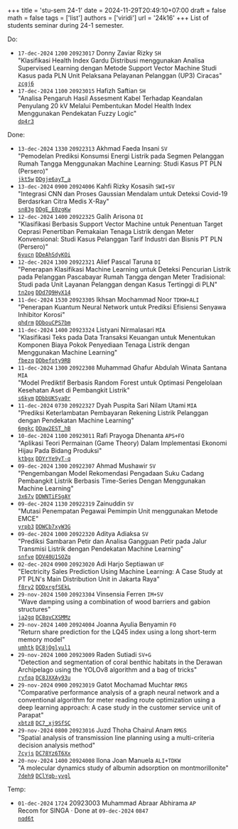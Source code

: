 +++
title = 'stu-sem 24-1'
date = 2024-11-29T20:49:10+07:00
draft = false
math = false
tags = ['list']
authors = ['viridi']
url = '24k16'
+++
List of students seminar during 24-1 semester.

<!--more-->

Do:

+ `17-dec-2024` `1200` `20923017` Donny Zaviar Rizky `SH` \
"Klasifikasi Health Index Gardu Distribusi menggunakan Analisa Supervised Learning dengan Metode Support Vector Machine Studi Kasus pada PLN Unit Pelaksana Pelayanan Pelanggan (UP3) Ciracas" \
[`zcgj6`](https://osf.io/zcgj6)
+ `17-dec-2024` `1100` `20923015` Hafizh Saftian `SH` \
"Analisa Pengaruh Hasil Assesment Kabel Terhadap Keandalan Penyulang 20 kV Melalui Pembentukan Model Health Index Menggunakan Pendekatan Fuzzy Logic" \
[`dp4r3`](https://osf.io/dp4r3)

Done:

+ `13-dec-2024` `1330` `20922313` Akhmad Faeda Insani `SV` \
"Pemodelan Prediksi Konsumsi Energi Listrik pada Segmen Pelanggan Rumah Tangga Menggunakan Machine Learning: Studi Kasus PT PLN (Persero)" \
[`jkt5w`](https://osf.io/jkt5w) [`DDgje6ayT_a`](https://www.instagram.com/p/DDgje6ayT_a)
+ `13-dec-2024` `0900` `20924006` Kahfi Rizky Kosasih `SWI+SV` \
"Integrasi CNN dan Proses Gaussian Mendalam untuk Deteksi Covid-19 Berdasrkan Citra Medis X-Ray" \
[`sn83g`](https://osf.io/sn83g) [`DDgE_E0zgKw`](https://www.instagram.com/p/DDgE_E0zgKw)
+ `12-dec-2024` `1400` `20922325` Galih Arisona `DI` \
"Klasifikasi Berbasis Support Vector Machine untuk Penentuan Target Oeprasi Penertiban Pemakaian Tenaga Listrik dengan Meter Konvensional:  Studi Kasus Pelanggan Tarif Industri dan Bisnis PT PLN (Persero)" \
[`6yucn`](https://osf.io/6yucn) [`DDeAhSdyKOi`](https://www.instagram.com/p/DDeAhSdyKOi)
+ `12-dec-2024` `1300` `20922321` Alief Pascal Taruna `DI` \
"Penerapan Klasifikasi Machine Learning untuk Deteksi Pencurian Listrik pada Pelanggan Pascabayar Rumah Tangga dengan Meter Tradisional: Studi pada Unit Layanan Pelanggan dengan Kasus Tertinggi di PLN" \
[`tn2pg`](https://osf.io/tn2pg) [`DDd7Q9HyX14`](https://www.instagram.com/p/DDd7Q9HyX14)
+ `11-dec-2024` `1530` `20923305` Ikhsan Mochammad Noor `TDKW+ALI` \
"Penerapan Kuantum Neural Network untuk Prediksi Efisiensi Senyawa Inhibitor Korosi" \
[`qhdrm`](https://osf.io/qhdrm) [`DDbouCPS7bm`](https://www.instagram.com/p/DDbouCPS7bm)
+ `11-dec-2024` `1400` `20923324` Listyani Nirmalasari `MIA` \
"Klasifikasi Teks pada Data Transaksi Keuangan untuk Menentukan Komponen Biaya Pokok Penyediaan Tenaga Listrik dengan Menggunakan Machine Learning" \
[`fbezq`](https://osf.io/fbezq) [`DDbefoty9RB`](https://www.instagram.com/p/DDbefoty9RB)
+ `11-dec-2024` `1300` `20922308` Muhammad Ghafur Abdulah Winata Santana `MIA` \
"Model Prediktif Berbasis Random Forest untuk Optimasi Pengelolaan Kesehatan Aset di Pembangkit Listrik" \
[`s6kym`](https://osf.io/s6kym) [`DDbbUKSya0r`](https://www.instagram.com/p/DDbbUKSya0r)
+ `11-dec-2024` `0730` `20922327` Dyah Puspita Sari Nilam Utami `MIA` \
"Prediksi Keterlambatan Pembayaran Rekening Listrik Pelanggan dengan Pendekatan Machine Learning" \
[`6mgkc`](https://osf.io/6mgkc) [`DDaw2EST_hB`](https://www.instagram.com/p/DDaw2EST_hB)
+ `10-dec-2024` `1100` `20923011` Rafi Prayoga Dhenanta `APS+FO` \
"Aplikasi Teori Permainan (Game Theory) Dalam Implementasi Ekonomi Hijau Pada Bidang Produksi" \
[`ktbgx`](https://osf.io/ktbgx) [`DDYrYe9yT-q`](https://www.instagram.com/p/DDYrYe9yT-q)
+ `09-dec-2024` `1300` `20922307` Ahmad Mushawir `SV` \
"Pengembangan Model Rekomendasi Pengadaan Suku Cadang Pembangkit Listrik Berbasis Time-Series Dengan Menggunakan Machine Learning" \
[`3x67v`](https://osf.io/3x67v) [`DDWNTiFSgAY`](https://www.instagram.com/p/DDWNTiFSgAY)
+ `09-dec-2024` `1130` `20922319` Zainuddin `SV` \
"Mutasi Penempatan Pegawai Pemimpin Unit menggunakan Metode EMCE" \
[`yrpb3`](https://osf.io/yrpb3) [`DDWCb7xyW3G`](https://www.instagram.com/p/DDWCb7xyW3G)
+ `09-dec-2024` `1000` `20922320` Aditya Adiaksa `SV` \
"Prediksi Sambaran Petir dan Analisa Gangguan Petir pada Jalur Transmisi Listrik dengan Pendekatan Machine Learning" \
[`snfve`](https://osf.io/snfve) [`DDV40U1SOZq`](https://www.instagram.com/p/DDV40U1SOZq)
+ `02-dec-2024` `0900` `20923020` Adi Harjo Septiawan `UF` \
"Electricity Sales Prediction Using Machine Learning: A Case Study at PT PLN's Main Distribution Unit in Jakarta Raya" \
[`f8ry2`](https://osf.io/f8ry2) [`DDDxrgfSEkL`](https://www.instagram.com/p/DDDxrgfSEkL)
+ `29-nov-2024` `1500` `20923304` Vinsensia Ferren `IM+SV` \
"Wave damping using a combination of wood barriers and gabion structures" \
[`ja2gq`](https://osf.io/ja2gq)
[`DC8qvCXSMMz`](https://www.instagram.com/p/DC8qvCXSMMz)
+ `29-nov-2024` `1400` `20924004` Joanna Ayulia Benyamin `FO` \
"Return share prediction for the LQ45 index using a long short-term memory model" \
[`umhtk`](https://osf.io/umhtk)
[`DC8jOglyul1`](https://www.instagram.com/p/DC8jOglyul1)
+ `29-nov-2024` `1000` `20923009` Raden Sutiadi `SV+G` \
"Detection and segmentation of coral benthic habitats in the Derawan Archipelago using the YOLOv8 algorithm and a bag of tricks" \
[`ryfqa`](https://osf.io/ryfqa)
[`DC8JXXAy93u`](https://www.instagram.com/p/DC8JXXAy93u)
+ `29-nov-2024` `0900` `20923019` Gatot Mochamad Muchtar `RMGS` \
"Comparative performance analysis of a graph neural network and a conventional algorithm for meter reading route optimization using a deep learning approach: A case study in the customer service unit of Parapat" \
[`xbtz8`](https://osf.io/xbtz8)
[`DC7_xj9SfSC`](https://www.instagram.com/p/DC7_xj9SfSC)
+ `29-nov-2024` `0800` `20923016` Juzd Thoha Chairul Anam `RMGS` \
"Spatial analysis of transmission line planning using a multi-criteria decision analysis method" \
[`7cyjs`](https://osf.io/7cyjs)
[`DC78Yz6T6Xx`](https://www.instagram.com/p/DC78Yz6T6Xx)
+ `20-nov-2024` `1400` `20924008` Ilona Joan Manuela `ALI+TDKW` \
"A molecular dynamics study of albumin adsorption on montmorillonite" \
[`7deh9`](https://osf.io/7deh9)
[`DClYqb-yvgl`](https://www.instagram.com/p/DClYqb-yvgl)

Temp:

+ `01-dec-2024` `1724` 20923003 Muhammad Abraar Abhirama `AP` \
Recom for SINGA &middot; Done at `09-dec-2024` `0847` \
[`nqd6t`](https://osf.io/nqd6t)
